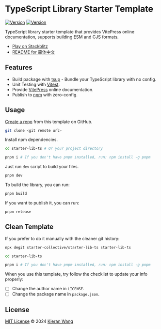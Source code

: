 # TypeScript Library Starter Template

[![Version](https://img.shields.io/github/v/release/starter-collective/starter-lib-ts?style=flat&label=%20&color=%2309090b)](https://github.com/starter-collective/starter-lib-ts/releases)
[![Version](https://img.shields.io/npm/v/starter-lib-ts?style=flat&label=npm&color=09090b)](https://www.npmjs.com/package/starter-lib-ts)

TypeScript library starter template that provides VitePress online documentation, supports building ESM and CJS formats.

- [Play on Stackblitz](https://stackblitz.com/github/starter-collective/starter-lib-ts)
- [README for 简体中文](./README.zh-CN.md)

## Features

- Build package with [tsup](https://tsup.egoist.dev/) - Bundle your TypeScript library with no config.
- Unit Testing with [Vitest](https://github.com/vitest-dev/vitest).
- Provide [VitePress](https://vitepress.dev/) online documentation.
- Publish to [npm](https://www.npmjs.com) with zero-config.

## Usage

[Create a repo](https://github.com/starter-collective/starter-lib-ts/generate) from this template on GitHub.

```bash
git clone <git remote url>
```

Install npm dependencies.

```bash
cd starter-lib-ts # Or your project directory

pnpm i # If you don't have pnpm installed, run: npm install -g pnpm
```

Just run `dev` script to build your files.

```bash
pnpm dev
```

To build the library, you can run:

```bash
pnpm build
```

If you want to publish it, you can run:

```bash
pnpm release
```

## Clean Template

If you prefer to do it manually with the cleaner git history:

```bash
npx degit starter-collective/starter-lib-ts starter-lib-ts

cd starter-lib-ts

pnpm i # If you don't have pnpm installed, run: npm install -g pnpm
```

When you use this template, try follow the checklist to update your info properly:

- [ ] Change the author name in `LICENSE`.
- [ ] Change the package name in `package.json`.

## License

[MIT License](./LICENSE) © 2024 [Kieran Wang](https://github.com/kieranwv/)

